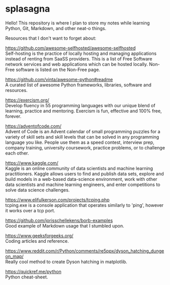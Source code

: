 # splasagna

Hello! This repository is where I plan to store my notes while learning Python, Git, Markdown, and other neat-o things.


Resources that I don't want to forget about:

https://github.com/awesome-selfhosted/awesome-selfhosted<br>
Self-hosting is the practice of locally hosting and managing applications instead of renting from SaaSS providers.
This is a list of Free Software network services and web applications which can be hosted locally. Non-Free software is listed on the Non-Free page.

https://github.com/vinta/awesome-python#readme<br>
A curated list of awesome Python frameworks, libraries, software and resources.

https://exercism.org/<br>
Develop fluency in 55 programming languages with our unique blend of learning, practice and mentoring. Exercism is fun, effective and 100% free, forever.

https://adventofcode.com/<br>
Advent of Code is an Advent calendar of small programming puzzles for a variety of skill sets and skill levels that can be solved in any programming
language you like. People use them as a speed contest, interview prep, company training, university coursework, practice problems, or to challenge each
other.

https://www.kaggle.com/<br>
Kaggle is an online community of data scientists and machine learning practitioners. Kaggle allows users to find and publish data sets, explore and build
models in a web-based data-science environment, work with other data scientists and machine learning engineers, and enter competitions to solve data
science challenges.

https://www.elifulkerson.com/projects/tcping.php<br>
tcping.exe is a console application that operates similarly to 'ping', however it works over a tcp port.

https://github.com/jorisschellekens/borb-examples<br>
Good example of Markdown usage that I stumbled upon.

https://www.geeksforgeeks.org/<br>
Coding articles and reference.

https://www.reddit.com/r/Python/comments/re5ppx/dyson_hatching_dungeon_map/<br>
Really cool method to create Dyson hatching in matplotlib.

https://quickref.me/python<br>
Python cheat-sheet.
